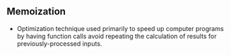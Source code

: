 Memoization
-----------

* Optimization technique used primarily to speed up computer programs by having function calls avoid repeating the calculation of results for previously-processed inputs.
